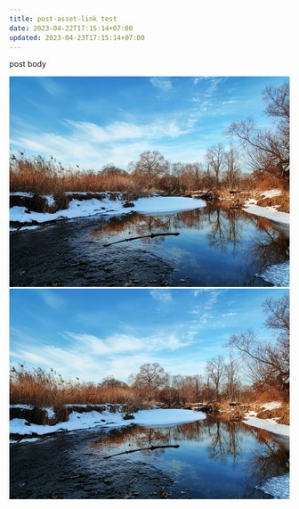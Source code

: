 ```yaml
---
title: post-asset-link test
date: 2023-04-22T17:15:14+07:00
updated: 2023-04-23T17:15:14+07:00
---
```


post body

![Alt Text](./post-asset-link/sample.jpg "Title Text")
![Alt Text](post-asset-link/sample.jpg "Title Text")

<script src="post-asset-link/script.js"></script>
